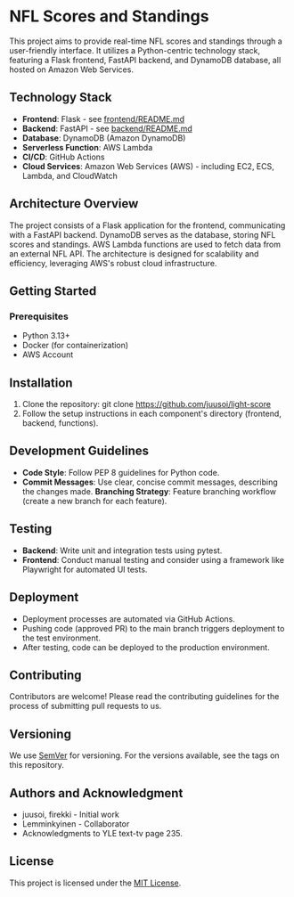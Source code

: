 # NFL Scores and Standings

This project aims to provide real-time NFL scores and standings through a user-friendly interface. It utilizes a Python-centric technology stack, featuring a Flask frontend, FastAPI backend, and DynamoDB database, all hosted on Amazon Web Services.

## Technology Stack

- **Frontend**: Flask - see [frontend/README.md](./frontend/README.md)
- **Backend**: FastAPI - see [backend/README.md](./backend/README.md)
- **Database**: DynamoDB (Amazon DynamoDB)
- **Serverless Function**: AWS Lambda
- **CI/CD**: GitHub Actions
- **Cloud Services**: Amazon Web Services (AWS) - including EC2, ECS, Lambda, and CloudWatch

## Architecture Overview

The project consists of a Flask application for the frontend, communicating with a FastAPI backend. DynamoDB serves as the database, storing NFL scores and standings. AWS Lambda functions are used to fetch data from an external NFL API. The architecture is designed for scalability and efficiency, leveraging AWS's robust cloud infrastructure.

## Getting Started

### Prerequisites

- Python 3.13+
- Docker (for containerization)
- AWS Account

## Installation

1. Clone the repository: git clone https://github.com/juusoi/light-score
2. Follow the setup instructions in each component's directory (frontend, backend, functions).

## Development Guidelines

- **Code Style**: Follow PEP 8 guidelines for Python code.
- **Commit Messages**: Use clear, concise commit messages, describing the changes made.
  **Branching Strategy**: Feature branching workflow (create a new branch for each feature).

## Testing

- **Backend**: Write unit and integration tests using pytest.
- **Frontend**: Conduct manual testing and consider using a framework like Playwright for automated UI tests.

## Deployment

- Deployment processes are automated via GitHub Actions.
- Pushing code (approved PR) to the main branch triggers deployment to the test environment.
- After testing, code can be deployed to the production environment.

## Contributing

Contributors are welcome! Please read the contributing guidelines for the process of submitting pull requests to us.

## Versioning

We use [SemVer](https://semver.org) for versioning. For the versions available, see the tags on this repository.

## Authors and Acknowledgment

- juusoi, firekki - Initial work
- Lemminkyinen - Collaborator
- Acknowledgments to YLE text-tv page 235.

## License

This project is licensed under the [MIT License](./LICENSE).
